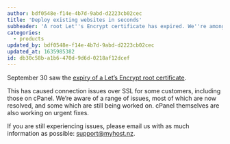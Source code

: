 ```yaml
---
author: bdf0548e-f14e-4b7d-9abd-d2223cb02cec
title: 'Deploy existing websites in seconds'
subheader: 'A root Let''s Encrypt certificate has expired. We''re among many service providers working to resolve the knock-on effects.'
categories:
  - products
updated_by: bdf0548e-f14e-4b7d-9abd-d2223cb02cec
updated_at: 1635985382
id: db30c58b-a1b6-470d-9d6d-0218af12dcef
---
```

September 30 saw the [expiry of a Let’s Encrypt root certificate](https://letsencrypt.org/docs/dst-root-ca-x3-expiration-september-2021/).

This has caused connection issues over SSL for some customers, including those on cPanel. We’re aware of a range of issues, most of which are now resolved, and some which are still being worked on. cPanel themselves are also working on urgent fixes.

If you are still experiencing issues, please email us with as much information as possible: support@myhost.nz.
